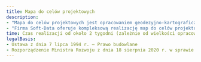 ```yaml
---
title: Mapa do celów projektowych
description: 
- "Mapa do celów projektowych jest opracowaniem geodezyjno-kartograficznym niezbędnym do wykonania projektu budowlanego, uzyskania pozwolenia na budowę i rozpoczęcie inwestycji. Poza standardowymi elementami mapy zasadniczej, pozyskanymi z Państowego Zasobu Geodezyjnego i Kartograficznego, mapa do celów projektowych może zawierać dodatkowe informacje, elementy oraz wyniki pomiarów, niezbędne do sporządzenia profesjonalnej dokumentacji projektowej."
- "Firma Soft-Data oferuje kompleksową realizację map do celów projektowych w klasycznej postaci papierowej oraz cyfrowej (*.dxf, *.dwg, *.dgn, *.shp itd.)"
time: Czas realizacji od około 2 tygodni (zależnie od wielkości opracowania, dodatkowych wymagań, pracy urzędów)
legalBasis:
- Ustawa z dnia 7 lipca 1994 r. – Prawo budowlane 
- Rozporządzenie Ministra Rozwoju z dnia 18 sierpnia 2020 r. w sprawie standardów technicznych wykonywania geodezyjnych pomiarów sytuacyjnych i wysokościowych oraz opracowywania i przekazywania wyników tych pomiarów do państwowego zasobu geodezyjnego i kartograficznego
---
```

